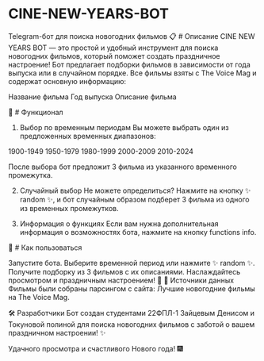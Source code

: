 # CINE-NEW-YEARS-BOT
Telegram-бот для поиска новогодних фильмов
📋 # Описание
CINE NEW YEARS BOT — это простой и удобный инструмент для поиска новогодних фильмов, который поможет создать праздничное настроение! Бот предлагает подборки фильмов в зависимости от года выпуска или в случайном порядке. Все фильмы взяты с The Voice Mag и содержат основную информацию:

Название фильма
Год выпуска
Описание фильма

🚀 # Функционал
1. Выбор по временным периодам
Вы можете выбрать один из предложенных временных диапазонов:

1900-1949
1950-1979
1980-1999
2000-2009
2010-2024

После выбора бот предложит 3 фильма из указанного временного промежутка.

2. Случайный выбор
Не можете определиться? Нажмите на кнопку ✨ random ✨, и бот случайным образом подберет 3 фильма из одного из временных промежутков.

3. Информация о функциях
Если вам нужна дополнительная информация о возможностях бота, нажмите на кнопку functions info.

🔧 # Как пользоваться

Запустите бота.
Выберите временной период или нажмите ✨ random ✨.
Получите подборку из 3 фильмов с их описаниями.
Наслаждайтесь просмотром и праздничным настроением! 🎄
💾 Источники данных
Фильмы были собраны парсингом с сайта:
Лучшие новогодние фильмы на The Voice Mag.

🛠 Разработчики
Бот создан студентами 22ФПЛ-1 Зайцевым Денисом и Токуновой полиной для поиска новогодних фильмов с заботой о вашем праздничном настроении! ✨

Удачного просмотра и счастливого Нового года! 🎆
